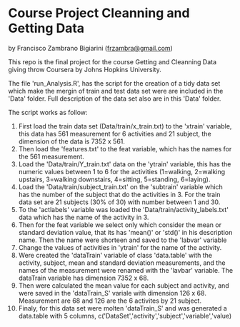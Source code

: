 # Course Project Cleanning and Getting Data
by Francisco Zambrano Bigiarini (frzambra@gmail.com)

This repo is the final project for the course Getting and Cleanning Data giving throw Coursera by Johns Hopkins University.

The file 'run_Analysis.R', has the script for the creation of a tidy data set which make the mergin of train and test data set were are included in the 'Data' folder. Full description of the data set also are in this 'Data' folder.

The script works as follow:
  1. First load the train data set (Data/train/x_train.txt) to the 'xtrain' variable, this data has 561 measurement for 6 activities and 21 subject, the dimension of the data is 7352 x 561.
  2. Then load the 'features.txt' to the feat variable, which has the names for the 561 measurement.
  3. Load the 'Data/train/Y_train.txt' data on the 'ytrain' variable, this has the numeric values between 1 to 6 for the activities (1=walking, 2=walking upstairs, 3=walking downstairs, 4=sitting, 5=standing, 6=laying).
  4. Load the 'Data/train/subject_train.txt' on the 'subtrain' variable which has the number of the subject that do the activities in 3. For the train data set are 21 subjects (30% of 30) with number between 1 and 30.
  5. To the 'actlabels' variable was loaded the 'Data/train/activity_labels.txt' data which has the name of the activity in 3.
  6. Then for the feat variable we select only which consider the mean or standard deviation value, that its has 'mean()' or 'std()' in his description name. Then the name were shorteen and saved to the 'labvar' variable
  7. Change the values of activities in 'ytrain' for the name of the activity.
  8. Were created the 'dataTrain' variable of class  'data.table' with the activity, subject, mean and standard deviation measurements, and the names of the measurement were renamed with the 'lavbar' variable. The dataTrain variable has dimension 7352 x 68.
  9. Then were calculated the mean value for each subject and activity, and were saved in the 'dataTrain_S' variale with dimension 126 x 68. Measurement are 68 and 126 are the 6 activites by 21 subject.
  10. Finaly, for this data set were molten 'dataTrain_S' and was generated a data.table with 5 columns, c('DataSet','activity','subject','variable','value)
  
  
  
  


